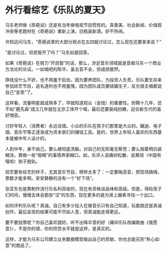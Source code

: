 # 外行看综艺《乐队的夏天》

马东老师做《奇葩说》还是有当年做电视节目惯性的。真善美、社会新闻、价值观冲突等老题材在《奇葩说》重新上演，旧瓶装新酒，好不热闹。

许知远问马东，“奇葩说里的大部分观点在五四就讨论过，怎么现在还要拿来说？”

“是讨论过，但民智开了吗？”马东如是回答。

如果《奇葩说》在努力“开民智”的话，那么，涉足音乐领域就是音痴马东一个商业方法论的论证。一如唱吧的陈华，虽五音不全，但成绩斐然。

挣钱没什么不好，也不用羞于启齿，因为要养团队，为投资人负责。乐队要生存来参加综艺节目，追名逐利也不用羞愧，因为团队成员要结婚生子，反光镜主唱都说自己“变乖”了。

这样看，流量明星就成熟多了，早就知道观众（金钱）的重要性。折腾十几年，还不如“鹿先森”成立几年就在北京工体开个唱，最后还要装纯扮嫩，迎合新生代的喜好憎恶。

讨好年轻人（消费者）永远没错。小众的乐队在孩子们那里是大众的。蹦迪、电子烟、音乐节等正逐渐成为资本家们的赚钱工具。是的，世界上年轻人喜欢的东西基本是被中年人设计的。

人到中年，身不由己。要么被彻底洗脑，对自己的无知毫无察觉；要么揣着明白装糊涂，靠做一些“吸睛”的事情养家糊口。如，乐评人说痛仰松散、说黄旭（中国有嘻哈）拍子脱轨。

综艺要有综艺的样子，尤其音乐节目，榜样太多了：一定要飚高音，把现场搞嗨，票数才能多啊。安安静静的没有一个“好下场”。

张亚东也是靠制作流行乐名利双收的，现在有资格谈品味和高级。但是，得给孩子们时间，慢慢去体会那些“涩”的东西，现在更多的是为肾上腺素寻找一个出口。

如何评判乐队呢？真诚。自己有多少投入在做音乐只有自己知道，玩套路还是真诚创作，最后呈现的结果可能不尽如人意，但真诚能走得更远。

要不要投票呢？你自己喜欢就好。听不出降半音的好（痛仰乐队改编歌曲《我愿意》），不是你的错，你的欣赏水平就是这样，是真实的。

这样，才能为马东公司建立业务数据模型做出自己的贡献，你也总能买到“称心如意”的商品了。
